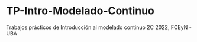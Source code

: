 # TP-Intro-Modelado-Continuo
Trabajos prácticos de Introducción al modelado continuo 2C 2022, FCEyN - UBA
